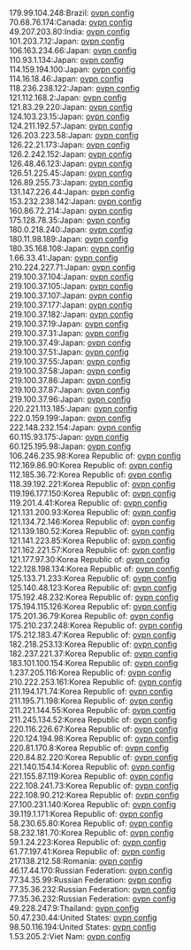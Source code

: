 179.99.104.248:Brazil: [ovpn config](vpn/179_99_104_248.ovpn)  
70.68.76.174:Canada: [ovpn config](vpn/70_68_76_174.ovpn)  
49.207.203.80:India: [ovpn config](vpn/49_207_203_80.ovpn)  
101.203.7.12:Japan: [ovpn config](vpn/101_203_7_12.ovpn)  
106.163.234.66:Japan: [ovpn config](vpn/106_163_234_66.ovpn)  
110.93.1.134:Japan: [ovpn config](vpn/110_93_1_134.ovpn)  
114.159.194.100:Japan: [ovpn config](vpn/114_159_194_100.ovpn)  
114.16.18.46:Japan: [ovpn config](vpn/114_16_18_46.ovpn)  
118.236.238.122:Japan: [ovpn config](vpn/118_236_238_122.ovpn)  
121.112.168.2:Japan: [ovpn config](vpn/121_112_168_2.ovpn)  
121.83.29.220:Japan: [ovpn config](vpn/121_83_29_220.ovpn)  
124.103.23.15:Japan: [ovpn config](vpn/124_103_23_15.ovpn)  
124.211.192.57:Japan: [ovpn config](vpn/124_211_192_57.ovpn)  
126.203.223.58:Japan: [ovpn config](vpn/126_203_223_58.ovpn)  
126.22.21.173:Japan: [ovpn config](vpn/126_22_21_173.ovpn)  
126.2.242.152:Japan: [ovpn config](vpn/126_2_242_152.ovpn)  
126.48.46.123:Japan: [ovpn config](vpn/126_48_46_123.ovpn)  
126.51.225.45:Japan: [ovpn config](vpn/126_51_225_45.ovpn)  
126.89.255.73:Japan: [ovpn config](vpn/126_89_255_73.ovpn)  
131.147.226.44:Japan: [ovpn config](vpn/131_147_226_44.ovpn)  
153.232.238.142:Japan: [ovpn config](vpn/153_232_238_142.ovpn)  
160.86.72.214:Japan: [ovpn config](vpn/160_86_72_214.ovpn)  
175.128.78.35:Japan: [ovpn config](vpn/175_128_78_35.ovpn)  
180.0.218.240:Japan: [ovpn config](vpn/180_0_218_240.ovpn)  
180.11.98.189:Japan: [ovpn config](vpn/180_11_98_189.ovpn)  
180.35.168.108:Japan: [ovpn config](vpn/180_35_168_108.ovpn)  
1.66.33.41:Japan: [ovpn config](vpn/1_66_33_41.ovpn)  
210.224.227.71:Japan: [ovpn config](vpn/210_224_227_71.ovpn)  
219.100.37.104:Japan: [ovpn config](vpn/219_100_37_104.ovpn)  
219.100.37.105:Japan: [ovpn config](vpn/219_100_37_105.ovpn)  
219.100.37.107:Japan: [ovpn config](vpn/219_100_37_107.ovpn)  
219.100.37.177:Japan: [ovpn config](vpn/219_100_37_177.ovpn)  
219.100.37.182:Japan: [ovpn config](vpn/219_100_37_182.ovpn)  
219.100.37.19:Japan: [ovpn config](vpn/219_100_37_19.ovpn)  
219.100.37.31:Japan: [ovpn config](vpn/219_100_37_31.ovpn)  
219.100.37.49:Japan: [ovpn config](vpn/219_100_37_49.ovpn)  
219.100.37.51:Japan: [ovpn config](vpn/219_100_37_51.ovpn)  
219.100.37.55:Japan: [ovpn config](vpn/219_100_37_55.ovpn)  
219.100.37.58:Japan: [ovpn config](vpn/219_100_37_58.ovpn)  
219.100.37.86:Japan: [ovpn config](vpn/219_100_37_86.ovpn)  
219.100.37.87:Japan: [ovpn config](vpn/219_100_37_87.ovpn)  
219.100.37.96:Japan: [ovpn config](vpn/219_100_37_96.ovpn)  
220.221.113.185:Japan: [ovpn config](vpn/220_221_113_185.ovpn)  
222.0.159.199:Japan: [ovpn config](vpn/222_0_159_199.ovpn)  
222.148.232.154:Japan: [ovpn config](vpn/222_148_232_154.ovpn)  
60.115.93.175:Japan: [ovpn config](vpn/60_115_93_175.ovpn)  
60.125.195.98:Japan: [ovpn config](vpn/60_125_195_98.ovpn)  
106.246.235.98:Korea Republic of: [ovpn config](vpn/106_246_235_98.ovpn)  
112.169.86.90:Korea Republic of: [ovpn config](vpn/112_169_86_90.ovpn)  
112.185.36.72:Korea Republic of: [ovpn config](vpn/112_185_36_72.ovpn)  
118.39.192.221:Korea Republic of: [ovpn config](vpn/118_39_192_221.ovpn)  
119.196.177.150:Korea Republic of: [ovpn config](vpn/119_196_177_150.ovpn)  
119.201.4.41:Korea Republic of: [ovpn config](vpn/119_201_4_41.ovpn)  
121.131.200.93:Korea Republic of: [ovpn config](vpn/121_131_200_93.ovpn)  
121.134.72.146:Korea Republic of: [ovpn config](vpn/121_134_72_146.ovpn)  
121.139.180.52:Korea Republic of: [ovpn config](vpn/121_139_180_52.ovpn)  
121.141.223.85:Korea Republic of: [ovpn config](vpn/121_141_223_85.ovpn)  
121.162.221.57:Korea Republic of: [ovpn config](vpn/121_162_221_57.ovpn)  
121.177.97.30:Korea Republic of: [ovpn config](vpn/121_177_97_30.ovpn)  
122.128.198.134:Korea Republic of: [ovpn config](vpn/122_128_198_134.ovpn)  
125.133.71.233:Korea Republic of: [ovpn config](vpn/125_133_71_233.ovpn)  
125.140.48.123:Korea Republic of: [ovpn config](vpn/125_140_48_123.ovpn)  
175.192.48.232:Korea Republic of: [ovpn config](vpn/175_192_48_232.ovpn)  
175.194.115.126:Korea Republic of: [ovpn config](vpn/175_194_115_126.ovpn)  
175.201.36.79:Korea Republic of: [ovpn config](vpn/175_201_36_79.ovpn)  
175.210.237.248:Korea Republic of: [ovpn config](vpn/175_210_237_248.ovpn)  
175.212.183.47:Korea Republic of: [ovpn config](vpn/175_212_183_47.ovpn)  
182.218.253.13:Korea Republic of: [ovpn config](vpn/182_218_253_13.ovpn)  
182.237.221.37:Korea Republic of: [ovpn config](vpn/182_237_221_37.ovpn)  
183.101.100.154:Korea Republic of: [ovpn config](vpn/183_101_100_154.ovpn)  
1.237.205.116:Korea Republic of: [ovpn config](vpn/1_237_205_116.ovpn)  
210.222.253.161:Korea Republic of: [ovpn config](vpn/210_222_253_161.ovpn)  
211.194.171.74:Korea Republic of: [ovpn config](vpn/211_194_171_74.ovpn)  
211.195.71.198:Korea Republic of: [ovpn config](vpn/211_195_71_198.ovpn)  
211.221.144.55:Korea Republic of: [ovpn config](vpn/211_221_144_55.ovpn)  
211.245.134.52:Korea Republic of: [ovpn config](vpn/211_245_134_52.ovpn)  
220.116.226.67:Korea Republic of: [ovpn config](vpn/220_116_226_67.ovpn)  
220.124.194.98:Korea Republic of: [ovpn config](vpn/220_124_194_98.ovpn)  
220.81.170.8:Korea Republic of: [ovpn config](vpn/220_81_170_8.ovpn)  
220.84.82.220:Korea Republic of: [ovpn config](vpn/220_84_82_220.ovpn)  
221.140.154.14:Korea Republic of: [ovpn config](vpn/221_140_154_14.ovpn)  
221.155.87.119:Korea Republic of: [ovpn config](vpn/221_155_87_119.ovpn)  
222.108.241.73:Korea Republic of: [ovpn config](vpn/222_108_241_73.ovpn)  
222.108.90.212:Korea Republic of: [ovpn config](vpn/222_108_90_212.ovpn)  
27.100.231.140:Korea Republic of: [ovpn config](vpn/27_100_231_140.ovpn)  
39.119.1.171:Korea Republic of: [ovpn config](vpn/39_119_1_171.ovpn)  
58.230.65.80:Korea Republic of: [ovpn config](vpn/58_230_65_80.ovpn)  
58.232.181.70:Korea Republic of: [ovpn config](vpn/58_232_181_70.ovpn)  
59.1.24.223:Korea Republic of: [ovpn config](vpn/59_1_24_223.ovpn)  
61.77.197.41:Korea Republic of: [ovpn config](vpn/61_77_197_41.ovpn)  
217.138.212.58:Romania: [ovpn config](vpn/217_138_212_58.ovpn)  
46.17.44.170:Russian Federation: [ovpn config](vpn/46_17_44_170.ovpn)  
77.34.35.99:Russian Federation: [ovpn config](vpn/77_34_35_99.ovpn)  
77.35.36.232:Russian Federation: [ovpn config](vpn/77_35_36_232.ovpn)  
77.35.36.232:Russian Federation: [ovpn config](vpn/77_35_36_232.ovpn)  
49.228.247.9:Thailand: [ovpn config](vpn/49_228_247_9.ovpn)  
50.47.230.44:United States: [ovpn config](vpn/50_47_230_44.ovpn)  
98.50.116.194:United States: [ovpn config](vpn/98_50_116_194.ovpn)  
1.53.205.2:Viet Nam: [ovpn config](vpn/1_53_205_2.ovpn)  
